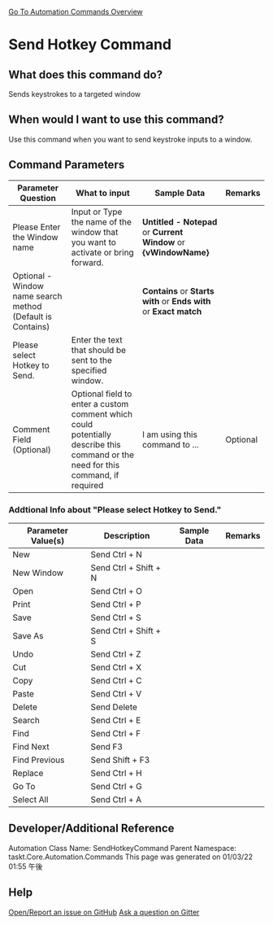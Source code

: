 <!--TITLE: Send Hotkey Command -->
<!-- SUBTITLE: a command in the Input Commands group. -->
[Go To Automation Commands Overview](/automation-commands.md)


# Send Hotkey Command


## What does this command do?
Sends keystrokes to a targeted window


## When would I want to use this command?
Use this command when you want to send keystroke inputs to a window.


## Command Parameters
| Parameter Question   	| What to input  	|  Sample Data 	| Remarks  	|
| ---                    | ---               | ---           | ---       |
|Please Enter the Window name|Input or Type the name of the window that you want to activate or bring forward.|**Untitled - Notepad** or **Current Window** or **{vWindowName}**||
|Optional - Window name search method (Default is Contains)||**Contains** or **Starts with** or **Ends with** or **Exact match**||
|Please select Hotkey to Send.|Enter the text that should be sent to the specified window.|||
|Comment Field (Optional)|Optional field to enter a custom comment which could potentially describe this command or the need for this command, if required|I am using this command to ...|Optional|






### Addtional Info about &quot;Please select Hotkey to Send.&quot;
| Parameter Value(s) | Description   | Sample Data 	| Remarks  	|
| ---             | ---           | ---          | ---       |
|New|Send Ctrl + N|||
|New Window|Send Ctrl + Shift + N|||
|Open|Send Ctrl + O|||
|Print|Send Ctrl + P|||
|Save|Send Ctrl + S|||
|Save As|Send Ctrl + Shift + S|||
|Undo|Send Ctrl + Z|||
|Cut|Send Ctrl + X|||
|Copy|Send Ctrl + C|||
|Paste|Send Ctrl + V|||
|Delete|Send Delete|||
|Search|Send Ctrl + E|||
|Find|Send Ctrl + F|||
|Find Next|Send F3|||
|Find Previous|Send Shift + F3|||
|Replace|Send Ctrl + H|||
|Go To|Send Ctrl + G|||
|Select All|Send Ctrl + A|||




## Developer/Additional Reference
Automation Class Name: SendHotkeyCommand
Parent Namespace: taskt.Core.Automation.Commands
This page was generated on 01/03/22 01:55 午後


## Help
[Open/Report an issue on GitHub](https://github.com/saucepleez/taskt/issues/new)
[Ask a question on Gitter](https://gitter.im/taskt-rpa/Lobby)
